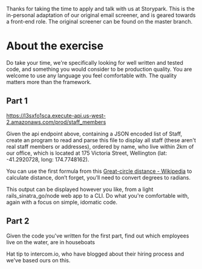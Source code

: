 Thanks for taking the time to apply and talk with us at Storypark. This is the in-personal adaptation of our original email screener, and is geared towards a front-end role. The original screener can be found on the master branch.

# About the exercise
Do take your time, we're specifically looking for well written and tested code, and something you would consider to be production quality.
You are welcome to use any language you feel comfortable with. The quality matters more than the framework.

## Part 1
https://l3sxfo1sca.execute-api.us-west-2.amazonaws.com/prod/staff_members

Given the api endpoint above, containing a JSON encoded list of Staff, create an program to read and parse this file to display all staff (these aren't real staff members or addresses), ordered by name, who live within 2km of our office, which is located at 175 Victoria Street, Wellington (lat: -41.2920728, long: 174.7748162).

You can use the first formula from this [Great-circle distance - Wikipedia](https://en.wikipedia.org/wiki/Great-circle_distance) to calculate distance, don’t forget, you’ll need to convert degrees to radians.

This output can be displayed however you like, from a light rails_sinatra_go/node web app to a CLI. Do what you're comfortable with, again with a focus on simple, idomatic code.

## Part 2
Given the code you've written for the first part, find out which employees live on the water, are in houseboats


Hat tip to intercom.io, who have blogged about their hiring process and we've based ours on this.
